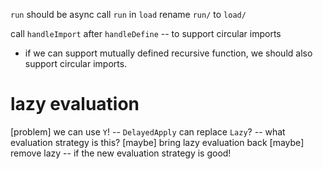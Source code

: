 `run` should be async
call `run` in `load`
rename `run/` to `load/`

call `handleImport` after `handleDefine` -- to support circular imports

- if we can support mutually defined recursive function,
  we should also support circular imports.

# lazy evaluation

[problem] we can use `Y`! -- `DelayedApply` can replace `Lazy`? -- what evaluation strategy is this?
[maybe] bring lazy evaluation back
[maybe] remove lazy -- if the new evaluation strategy is good!
